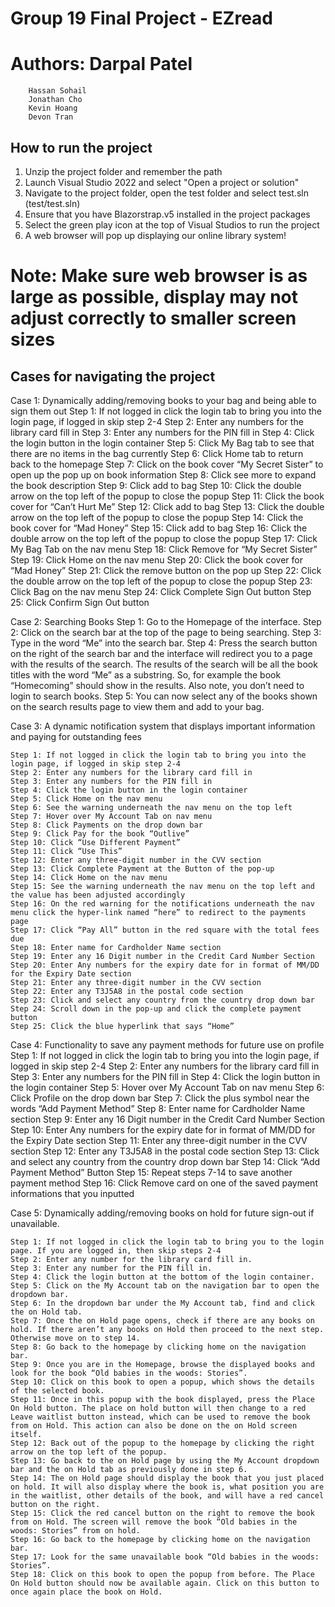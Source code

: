 # Group 19 Final Project - EZread
# Authors:	Darpal Patel
		Hassan Sohail
		Jonathan Cho
		Kevin Hoang
		Devon Tran
    
## How to run the project
1. Unzip the project folder and remember the path 
2. Launch Visual Studio 2022 and select "Open a project or solution"
3. Navigate to the project folder, open the test folder and select test.sln (test/test.sln)
4. Ensure that you have Blazorstrap.v5 installed in the project packages
5. Select the green play icon at the top of Visual Studios to run the project
6. A web browser will pop up displaying our online library system!
# Note: Make sure web browser is as large as possible, display may not adjust correctly to smaller screen sizes

## Cases for navigating the project

Case 1: Dynamically adding/removing books to your bag and being able to sign them out
    Step 1:  If not logged in click the login tab to bring you into the login page, if logged in skip step 2-4
    Step 2: Enter any numbers for the library card fill in
    Step 3: Enter any numbers for the PIN fill in
    Step 4: Click the login button in the login container
    Step 5: Click My Bag tab to see that there are no items in the bag currently
    Step 6: Click Home tab to return back to the homepage
    Step 7: Click on the book cover “My Secret Sister” to open up the pop up on book information
    Step 8: Click see more to expand the book description
    Step 9: Click add to bag 
    Step 10: Click the double arrow on the top left of the popup to close the popup
    Step 11: Click the book cover for “Can’t Hurt Me”
    Step 12: Click add to bag 
    Step 13: Click the double arrow on the top left of the popup to close the popup
    Step 14: Click the book cover for “Mad Honey”
    Step 15: Click add to bag 
    Step 16: Click the double arrow on the top left of the popup to close the popup
    Step 17: Click My Bag Tab on the nav menu
    Step 18: Click Remove for “My Secret Sister”
    Step 19: Click Home on the nav menu
    Step 20: Click the book cover for “Mad Honey”
    Step 21: Click the remove button on the pop up
    Step 22: Click the double arrow on the top left of the popup to close the popup
    Step 23: Click Bag on the nav menu
    Step 24: Click Complete Sign Out button
    Step 25: Click Confirm Sign Out button 


Case 2: Searching Books 
    Step 1: Go to the Homepage of the interface.
    Step 2: Click on the search bar at the top of the page to being searching.
    Step 3: Type in the word “Me” into the search bar.
    Step 4: Press the search button on the right of the search bar and the interface will redirect you to a page with the results of the search. The results of the search will be all the book titles with the word “Me” as a substring. So, for example the book “Homecoming” should show in the results. Also note, you don’t need to login to search books. 
    Step 5: You can now select any of the books shown on the search results page to view them and add to your bag.
    
Case 3: A dynamic notification system that displays important information and paying for outstanding fees

    Step 1: If not logged in click the login tab to bring you into the login page, if logged in skip step 2-4
    Step 2: Enter any numbers for the library card fill in
    Step 3: Enter any numbers for the PIN fill in
    Step 4: Click the login button in the login container
    Step 5: Click Home on the nav menu
    Step 6: See the warning underneath the nav menu on the top left
    Step 7: Hover over My Account Tab on nav menu
    Step 8: Click Payments on the drop down bar
    Step 9: Click Pay for the book “Outlive”
    Step 10: Click “Use Different Payment” 
    Step 11: Click “Use This”
    Step 12: Enter any three-digit number in the CVV section
    Step 13: Click Complete Payment at the Button of the pop-up
    Step 14: Click Home on the nav menu
    Step 15: See the warning underneath the nav menu on the top left and the value has been adjusted accordingly
    Step 16: On the red warning for the notifications underneath the nav menu click the hyper-link named “here” to redirect to the payments page
    Step 17: Click “Pay All” button in the red square with the total fees due
    Step 18: Enter name for Cardholder Name section
    Step 19: Enter any 16 Digit number in the Credit Card Number Section
    Step 20: Enter Any numbers for the expiry date for in format of MM/DD for the Expiry Date section
    Step 21: Enter any three-digit number in the CVV section
    Step 22: Enter any T3J5A8 in the postal code section
    Step 23: Click and select any country from the country drop down bar
    Step 24: Scroll down in the pop-up and click the complete payment button
    Step 25: Click the blue hyperlink that says “Home”
    
Case 4: Functionality to save any payment methods for future use on profile
    Step 1: If not logged in click the login tab to bring you into the login page, if logged in skip step 2-4
    Step 2: Enter any numbers for the library card fill in
    Step 3: Enter any numbers for the PIN fill in
    Step 4: Click the login button in the login container
    Step 5: Hover over My Account Tab on nav menu
    Step 6: Click Profile on the drop down bar
    Step 7: Click the plus symbol near the words “Add Payment Method”
    Step 8: Enter name for Cardholder Name section
    Step 9: Enter any 16 Digit number in the Credit Card Number Section
    Step 10: Enter Any numbers for the expiry date for in format of MM/DD for the Expiry Date section
    Step 11: Enter any three-digit number in the CVV section
    Step 12: Enter any T3J5A8 in the postal code section
    Step 13: Click and select any country from the country drop down bar
    Step 14: Click “Add Payment Method” Button
    Step 15: Repeat steps 7-14 to save another payment method
    Step 16: Click Remove card on one of the saved payment informations that you inputted 
    
Case 5: Dynamically adding/removing books on hold for future sign-out if unavailable.
 
    Step 1: If not logged in click the login tab to bring you to the login page. If you are logged in, then skip steps 2-4
    Step 2: Enter any number for the library card fill in.
    Step 3: Enter any number for the PIN fill in.
    Step 4: Click the login button at the bottom of the login container.
    Step 5: Click on the My Account tab on the navigation bar to open the dropdown bar.
    Step 6: In the dropdown bar under the My Account tab, find and click the on Hold tab.
    Step 7: Once the on Hold page opens, check if there are any books on hold. If there aren’t any books on Hold then proceed to the next step. Otherwise move on to step 14.
    Step 8: Go back to the homepage by clicking home on the navigation bar.
    Step 9: Once you are in the Homepage, browse the displayed books and look for the book “Old babies in the woods: Stories”.
    Step 10: Click on this book to open a popup, which shows the details of the selected book.
    Step 11: Once in this popup with the book displayed, press the Place On Hold button. The place on hold button will then change to a red Leave waitlist button instead, which can be used to remove the book from on Hold. This action can also be done on the on Hold screen itself.
    Step 12: Back out of the popup to the homepage by clicking the right arrow on the top left of the popup.
    Step 13: Go back to the on Hold page by using the My Account dropdown bar and the on Hold tab as previously done in step 6.
    Step 14: The on Hold page should display the book that you just placed on hold. It will also display where the book is, what position you are in the waitlist, other details of the book, and will have a red cancel button on the right.
    Step 15: Click the red cancel button on the right to remove the book from on Hold. The screen will remove the book “Old babies in the woods: Stories” from on hold.
    Step 16: Go back to the homepage by clicking home on the navigation bar.
    Step 17: Look for the same unavailable book “Old babies in the woods: Stories”.
    Step 18: Click on this book to open the popup from before. The Place On Hold button should now be available again. Click on this button to once again place the book on Hold.
